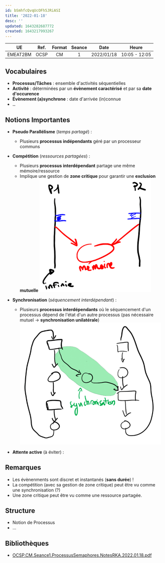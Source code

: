 ```yaml
---
id: bSmhfcQvqUcOFh5JRiASI
title: '2022-01-18'
desc: ''
updated: 1643282687772
created: 1643217993267
---
```


| UE | Ref. | Format | Seance | Date | Heure |
|:---:|:---:|:---:|:---:|:---:|:---:|
| EMEAT2BM | OCSP | CM | 1 | 2022/01/18 | 10:05 - 12:05 |

## Vocabulaires
- **Processus/Tâches** : ensemble d'activités séquentielles
- **Activité** : déterminées par un **évènement caractérisé** et par sa **date d'occurence**
- **Évènement (a)synchrone** : date d'arrivée (in)connue
- **..**


## Notions Importantes

- **Pseudo Parallélisme** (_temps partagé_) :
    - Plusieurs **processus indépendants** géré par un processeur communs

- **Compétition** (_ressources partagées_) :
    - Plusieurs **processus interdépendant** partage une même mémoire/ressource
    - Implique une gestion de **zone critique** pour garantir une **exclusion mutuelle**
    ![](/assets/images/OCSP.CM.Seance1.Competition.png)

- **Synchronisation** (_séquencement interdépendant_) :
    - Plusieurs **processus interdépendants** où le séquencement d'un processus dépend de l'état d'un autre processus (pas nécessaire mutuel -> **synchronisation unilatérale**)
    ![](/assets/images/OCSP.CM.Seance1.RdP-Synchronisation.png)

- **Attente active** (à éviter) :

## Remarques
- Les évènenments sont discret et instantanés (**sans durée**) !
- La compétition (avec sa gestion de zone critique) peut être vu comme une synchronisation (?)
- Une zone critique peut être vu comme une ressource partagée.

## Structure

- Notion de Processus
- ...

## Bibliothèques

- [OCSP.CM.Seance1.ProcessusSemaphores.NotesRKA.2022.01.18.pdf](https://www.dropbox.com/home/UT3.RODECO.2021.2022.S8.Shared/EMEAT2B1..OCSP-OutilsConceptionSystemesParalleles/OCSP.Cours?preview=OCSP.CM.Seance1.ProcessusSemaphores.NotesRKA.2022.01.18.pdf)
